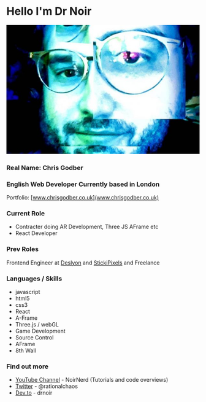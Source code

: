 #  Hello I'm Dr Noir
![Chris](https://github.com/drnoir/drnoir/blob/master/pic.jpg)

### Real Name: Chris Godber
### English Web Developer Currently based in London
Portfolio: [www.chrisgodber.co.uk](www.chrisgodber.co.uk)

### Current Role 
* Contracter doing AR Development, Three JS AFrame etc
* React Developer 

### Prev Roles
Frontend Engineer at [Deslyon](https://deslyon.com/) and [StickiPixels](https://www.stikipixels.com/) and Freelance

### Languages / Skills
* javascript
* html5
* css3 
* React
* A-Frame
* Three.js / webGL
* Game Development
* Source Control
* AFrame
* 8th Wall

### Find out more
* [YouTube Channel](https://www.youtube.com/channel/UCdwx6HHyPoDTtL9iq1-sI3A) - NoirNerd (Tutorials and code overviews)
* [Twitter](https://twitter.com/Rationalchaos)  - @rationalchaos
* [Dev.to](https://dev.to/drnoir) - drnoir
